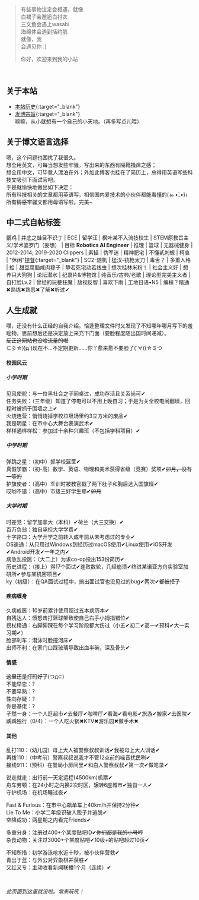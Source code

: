 > 有些事物注定会相遇，就像  
> 白裙子会邂逅白衬衣  
> 三文鱼会遇上wasabi  
> 海绵体会遇到括约肌  
> 就像，我  
> 会遇见你 :)
>
> 你好，欢迎来到我的小站

<br>

## 关于本站
- [本站历史][site_log]{:target="_blank"}
- [发博宗旨][post_rule]{:target="_blank"}  
嘛嘛，从小就想有一个自己的小天地。（再多写点儿喂）

## 关于博文语言选择
嗯，这个问题也困扰了我很久。  
想全用英文，可每当想发些牢骚，写出来的东西有隔靴搔痒之感；  
想全用中文，可毕竟人漂泊在外；外加此博客也挂在了简历上，总得用英语写些科技文吸引下面试官吧。  
于是就愉快地做出如下决定：  
所有科技相关的文章都用英语写，相信国内爱技术的小伙伴都能看懂的(ง๑ •̀_•́)ง  
所有<strike>情感</strike>牢骚文都用母语写啦。完美~

## 中二式自帖标签
鶸鸡 | 井底之蛙目不识丁 | ECE | 留学汪 | 枫叶某不入流技校生 | STEM原教旨主义/学术婆罗门（妄想） |
目标 __Robotics AI Engineer__ | 推理 | 篮球 | 无器械健身 | 2012-2014; 2019-2020 Clippers | 素描 | 伪军迷 | 精神肥宅 | 不懂貳刺螈 |
柯哀 | "休闲"[提督][1]{:target="_blank"} | SC2-随机 | 猛汉-铳枪太刀 | 毒舌？ | 多重人格 | 蛤 | 甜豆腐脑咸肉粽子 |
静若死宅动若线虫 | 想次桂林米粉！ | 社会主义好 | 想养只大狗狗 | 论坛潜水 | 纪录片&博物馆 | 纯音乐/古典/老歌 |
理论型完美主义者 | 自打脸Lv.2 | 曾经的玩梗狂魔 | 敌视反智 | 喜欢下雨 | 工地日语•N5 | 编程？精通✖熟练✖熟悉✖了解✖听过✔

## 人生成就
噗，还没有什么正经的自我介绍。恰逢整理文件时又发现了不知哪年哪月写下的羞耻物，思前想后还是决定放上来充下门面（要脸程度随出国时间递减）。  
~~反正这网站也没啥流量的啦~~  
⊂彡☆))д`)现在不…不定期更新……你丫愈来愈不要脸了(´∀((☆ミつ

#### 校园风云
##### 小学时期
见风使舵：与一位黑社会之子同桌过，成功存活且关系尚可✔  
任务失败：（三年级）知道了停电可以不用上晚自习；于是为关全校电闸翻墙，回程时被抓于围墙之上✔  
火烧连营：悄悄烧掉学校垃圾场里约3立方米的废品✔  
我是明星：在市中心大舞台表演武术✔  
样样通样样松：参加过十余种兴趣班（不包括学科项目）✔

##### 中学时期
弹跳之星：（初中）抓学校篮筐✔  
真假学霸：（初-高）数学、英语、物理和美术获得省级（竞赛）奖项✔~~卯月，没有一等的~~  
护旗使者：（高中）军训时被教官戳了两下肚子和胸后选入国旗班✔  
哎哟不错：（高中）市级三好学生耶✔~~卯月~~  

##### 大学时期
时差党：留学加拿大（本科）✔荷兰（大三交换）✔  
百万负翁：独自承担大学学费✔  
十字路口：大学开学之前转入成年前从未考虑过的专业✔  
OS速通：从只用过Windows到经历过macOS使用✔Linux使用✔iOS开发✔Android开发✔一年之内✔  
病急乱投医：（大二上）为求co-op投出153份简历✔  
历史进程：（接上）得17个面试✔连败数轮，几经崩溃✔终进某诺亚方舟实验室加研所✔参与某机密项目✔  
ky（初级）：在QA面试过程中，搞出面试官也没见过的bug✔两次✔~~都被拒了~~  

#### 疾病缠身
久病成医：10岁前累计使用超过五本病历本✔  
自残达人：愤怒击打篮球架致使自己右手小拇指错位✔  
拐杖精通：右脚脚踝在每个学习阶段都大伤过（小五✔初二✔高一✔预科✔大一实习期✔）  
脸部刹车：潜泳时脸撞河床✔  
出师不利：在家门口踩玻璃导致出血半碗，深及骨头✔

#### 情感
~~这里还是打码好了~~(つд⊂)  
不能早恋：?  
不要早熟：?  
性向存疑：?  
你是基佬：?  
孑然一身：一个人逛超市✔去餐厅✔咖啡厅✔看海✔看电影✔旅游✔搬家✔去医院✔  
踽踽独行（0/4）：一个人吃火锅✖KTV✖游乐园✖做手术✖

#### 其他
乱打110：（幼儿园）母上大人被警察叔叔训话✔我被母上大人训话✔  
再拨110：（中考前）警察叔叔说我才不管12点前的噪音扰民咧✔  
接线911：（预科）在警局小房间里✔和白人警察叔叔✔第一次✔做笔录✔

说走就走：出行前一天定远程(4500km)机票✔  
舟车劳顿：在24小时之内换2次时区，辗转6座城市✔独自一人✔  
守护机场：在机场睡过夜✔

Fast & Furious：在市中心飙单车上40km/h并保持2分钟✔  
Lie To Me：小学二年级识破人贩子并逃脱✔  
空降成功：两星期之内看完Friends✔

多重分身：注册过400+个某度贴吧ID✔~~你们都是我的小号哼~~  
杂食动物：关注过3000+个某度贴吧✔10级+的贴吧超过10页✔

不知所措：初学游泳呛水近十秒，被小伙伴营救✔  
青出于蓝：与外公对弈象棋并获胜✔  
又红又专：主动收看新闻联播1个月（连续）✔

<br>

*此页面到这里就没啦。常来玩吼！*


[site_log]: /blog/sitelog
[post_rule]: /blog/postrules

[1]: https://warship.yanqing-wu.com
